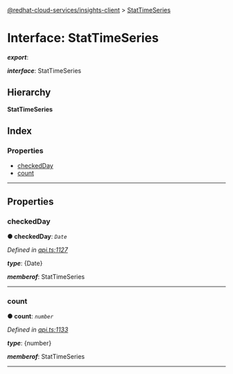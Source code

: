 [@redhat-cloud-services/insights-client](../README.md) > [StatTimeSeries](../interfaces/stattimeseries.md)

# Interface: StatTimeSeries

*__export__*: 

*__interface__*: StatTimeSeries

## Hierarchy

**StatTimeSeries**

## Index

### Properties

* [checkedDay](stattimeseries.md#checkedday)
* [count](stattimeseries.md#count)

---

## Properties

<a id="checkedday"></a>

###  checkedDay

**● checkedDay**: *`Date`*

*Defined in [api.ts:1127](https://github.com/RedHatInsights/javascript-clients/blob/master/packages/insights/api.ts#L1127)*

*__type__*: {Date}

*__memberof__*: StatTimeSeries

___
<a id="count"></a>

###  count

**● count**: *`number`*

*Defined in [api.ts:1133](https://github.com/RedHatInsights/javascript-clients/blob/master/packages/insights/api.ts#L1133)*

*__type__*: {number}

*__memberof__*: StatTimeSeries

___

